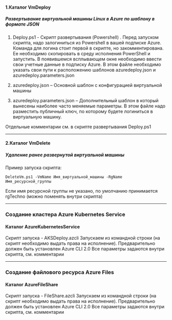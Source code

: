 #### 1.Каталог VmDeploy
##### Развертывание виртуальной машины Linux в  Azure по шаблону в формате JSON

1)	Deploy.ps1 - Скрипт развертывания (Powershell) . Перед запуском скрипта, надо залогиниться из Powershell в вашей подписке Azure. Команда для логина стоит первой в скрипте, но закомментирована. 
Ее необходимо скопировать в среду исполнения PowerShell и запустить. 
В появившемся всплывающем окне необходимо ввести свои учетные данные в подписку Azure.
В этом файле необходимо указать свои пути к расположению шаблонов azuredeploy.json и azuredeploy.parameters.json 

2)	azuredeploy.json – Основной шаблон с конфигурацией виртуальной машины

3)	azuredeploy.parameters.json – Дополнительный шаблон в который вынесены наиболее часто меняемые параметры. 
В этом файле надо разместить публичный ключ, по которому будете логиниться в виртуальную машину.
   
Отдельные комментарии см. в скрипте развертывания Deploy.ps1

---

#### 2.Каталог VmDelete
##### Удаление ранее развернутой виртуальной машины

Пример запуска скрипта:
```
DeleteVm.ps1 -VmName Имя_виртуальной_машины -RgName Имя_ресурсной_группы 
```
Если имя ресурсной группы не указано, по умолчанию принимается rgTechno (можно поменять внутри скрипта)

---

### Создание кластера Azure Kubernetes Service
#### Каталог AzureKubernetesService

Скрипт запуска - AKSDeploy.azcli
Запускаем из командной строки (на скрипт необходимо выдать права на исполнение). 
Предварительно должен быть установлен Azure CLI 2.0
Все параметры задаются внутри скрипта, см. комментарии

---

### Создание файлового ресурса Azure Files
#### Каталог AzureFileShare

Скрипт запуска - FileShare.azcli
Запускаем из командной строки (на скрипт необходимо выдать права на исполнение). 
Предварительно должен быть установлен Azure CLI 2.0
Все параметры задаются внутри скрипта, см. комментарии
